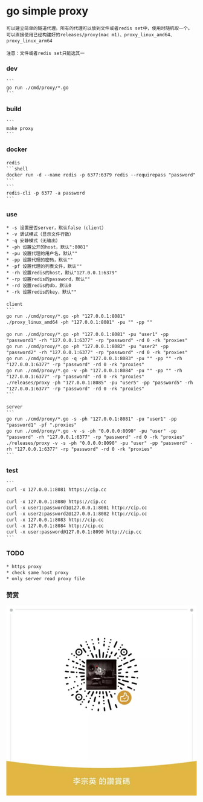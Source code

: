 # go simple proxy

    可以建立简单的隧道代理。所有的代理可以放到文件或者redis set中，使用时随机取一个。
    可以直接使用已经构建好的releases/proxy(mac m1)、proxy_linux_amd64、proxy_linux_arm64

    注意：文件或者redis set只能选其一

### dev

    ```
    go run ./cmd/proxy/*.go
    ```

### build

    ```
    make proxy
    ```

### docker

    redis
    ```shell
    docker run -d --name redis -p 6377:6379 redis --requirepass "password"
    ```
    ```
    redis-cli -p 6377 -a password
    ```

### use

    * -s 设置是否server，默认false（client）
    * -v 调试模式（显示文件行数）
    * -q 安静模式（无输出）
    * -ph 设置公开的host，默认":8081"
    * -pu 设置代理的用户名，默认""
    * -pp 设置代理的密码，默认""
    * -pf 设置代理的列表文件，默认""
    * -rh 设置redis的host，默认"127.0.0.1:6379"
    * -rp 设置redis的password，默认""
    * -rd 设置redis的db，默认0
    * -rk 设置redis的key，默认""

    client
    ```
    go run ./cmd/proxy/*.go -ph "127.0.0.1:8081"
    ./proxy_linux_amd64 -ph "127.0.0.1:8081" -pu "" -pp ""

    go run ./cmd/proxy/*.go -ph "127.0.0.1:8081" -pu "user1" -pp "password1" -rh "127.0.0.1:6377" -rp "password" -rd 0 -rk "proxies"
    go run ./cmd/proxy/*.go -ph "127.0.0.1:8082" -pu "user2" -pp "password2" -rh "127.0.0.1:6377" -rp "password" -rd 0 -rk "proxies"
    go run ./cmd/proxy/*.go -q -ph "127.0.0.1:8083" -pu "" -pp "" -rh "127.0.0.1:6377" -rp "password" -rd 0 -rk "proxies"
    go run ./cmd/proxy/*.go -v -ph "127.0.0.1:8084" -pu "" -pp "" -rh "127.0.0.1:6377" -rp "password" -rd 0 -rk "proxies"
    ./releases/proxy -ph "127.0.0.1:8085" -pu "user5" -pp "password5" -rh "127.0.0.1:6377" -rp "password" -rd 0 -rk "proxies"
    ```

    server
    ```
    go run ./cmd/proxy/*.go -s -ph "127.0.0.1:8081" -pu "user1" -pp "password1" -pf ".proxies"
    go run ./cmd/proxy/*.go -v -s -ph "0.0.0.0:8090" -pu "user" -pp "password" -rh "127.0.0.1:6377" -rp "password" -rd 0 -rk "proxies"
    ./releases/proxy -v -s -ph "0.0.0.0:8090" -pu "user" -pp "password" -rh "127.0.0.1:6377" -rp "password" -rd 0 -rk "proxies"
    ```

### test

    ```
    curl -x 127.0.0.1:8081 https://cip.cc
    
    curl -x 127.0.0.1:8080 https://cip.cc
    curl -x user1:password1@127.0.0.1:8081 http://cip.cc
    curl -x user2:password2@127.0.0.1:8082 http://cip.cc
    curl -x 127.0.0.1:8083 http://cip.cc
    curl -x 127.0.0.1:8084 http://cip.cc
    curl -x user:password@127.0.0.1:8090 http://cip.cc
    ```

### TODO

    * https proxy
    * check same host proxy
    * only server read proxy file

### 赞赏

![image](./appreciate.jpeg)